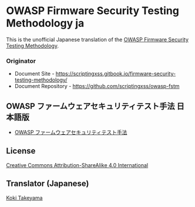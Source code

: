 # OWASP Firmware Security Testing Methodology ja

This is the unofficial Japanese translation of the [OWASP Firmware Security Testing Methodology](https://github.com/scriptingxss/owasp-fstm).

### Originator

- Document Site - <https://scriptingxss.gitbook.io/firmware-security-testing-methodology/>
- Document Repository - <https://github.com/scriptingxss/owasp-fstm>

## OWASP ファームウェアセキュリティテスト手法 日本語版

- [OWASP ファームウェアセキュリティテスト手法](Document/README.md)

## License

[Creative Commons Attribution-ShareAlike 4.0 International](https://creativecommons.org/licenses/by-sa/4.0/)

## Translator (Japanese)

[Koki Takeyama](https://github.com/coky-t)
